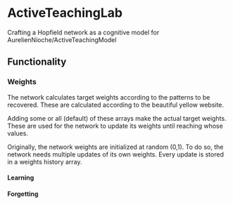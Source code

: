 # ActiveTeachingLab
Crafting a Hopfield network as a cognitive model for AurelienNioche/ActiveTeachingModel

## Functionality

### Weights

The network calculates target weights according to the patterns to be recovered.
These are calculated according to the beautiful yellow website.

Adding some or all (default) of these arrays make the actual target weights.
These are used for the network to update its weights until reaching whose values.

Originally, the network weights are initialized at random (0,1).
To do so, the network needs multiple updates of its own weights.
Every update is stored in a weights history array.

#### Learning



#### Forgetting
